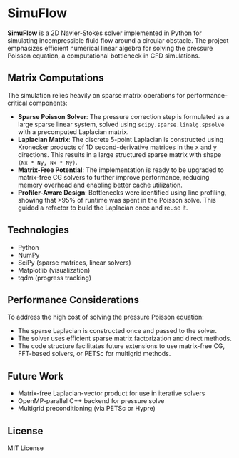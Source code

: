 # SimuFlow

**SimuFlow** is a 2D Navier-Stokes solver implemented in Python for simulating incompressible fluid flow around a circular obstacle. The project emphasizes efficient numerical linear algebra for solving the pressure Poisson equation, a computational bottleneck in CFD simulations.

## Matrix Computations

The simulation relies heavily on sparse matrix operations for performance-critical components:

- **Sparse Poisson Solver**: The pressure correction step is formulated as a large sparse linear system, solved using `scipy.sparse.linalg.spsolve` with a precomputed Laplacian matrix.
- **Laplacian Matrix**: The discrete 5-point Laplacian is constructed using Kronecker products of 1D second-derivative matrices in the x and y directions. This results in a large structured sparse matrix with shape `(Nx * Ny, Nx * Ny)`.
- **Matrix-Free Potential**: The implementation is ready to be upgraded to matrix-free CG solvers to further improve performance, reducing memory overhead and enabling better cache utilization.
- **Profiler-Aware Design**: Bottlenecks were identified using line profiling, showing that >95% of runtime was spent in the Poisson solve. This guided a refactor to build the Laplacian once and reuse it.

## Technologies

- Python
- NumPy
- SciPy (sparse matrices, linear solvers)
- Matplotlib (visualization)
- tqdm (progress tracking)

## Performance Considerations

To address the high cost of solving the pressure Poisson equation:

- The sparse Laplacian is constructed once and passed to the solver.
- The solver uses efficient sparse matrix factorization and direct methods.
- The code structure facilitates future extensions to use matrix-free CG, FFT-based solvers, or PETSc for multigrid methods.

## Future Work

- Matrix-free Laplacian-vector product for use in iterative solvers
- OpenMP-parallel C++ backend for pressure solve
- Multigrid preconditioning (via PETSc or Hypre)

## License

MIT License
